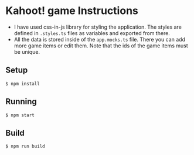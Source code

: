 # Kahoot! game Instructions
* I have used css-in-js library for styling the application. The styles are defined in `.styles.ts` files as variables and exported from there.
* All the data is stored inside of the `app.mocks.ts` file. There you can add more game items or edit them. Note that the ids of the game items must be unique.

## Setup

```
$ npm install
```

## Running

```
$ npm start
```

## Build

```
$ npm run build
```
